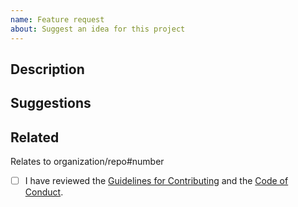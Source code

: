 ```yaml
---
name: Feature request
about: Suggest an idea for this project
---
```


## Description

<!-- Describe how the application works currently in 1-2 sentences. -->

<!-- A screenshot is helpful. -->

## Suggestions

<!-- Provide a clear and concise description of how the application should work instead. -->

<!-- Describe any alternatives you've considered. -->

## Related

Relates to organization/repo#number <!-- Reference related commits, issues and pull requests. Type `#` and select from the list. -->

- [ ] I have reviewed the [Guidelines for Contributing](https://github.com/whylabs/whylogs/blob/15d08fdf237e766ab2ea3f50bf6828a613f0077c/.github/CONTRIBUTING.md) and the [Code of Conduct](https://github.com/whylabs/whylogs/blob/15d08fdf237e766ab2ea3f50bf6828a613f0077c/.github/CODE_OF_CONDUCT.md).
